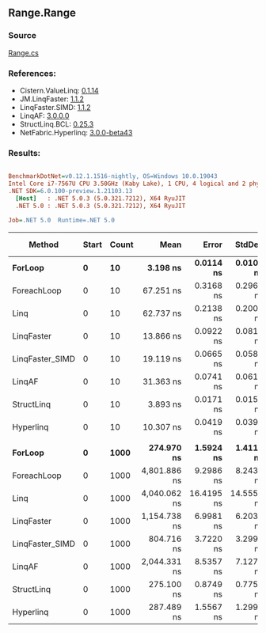 ﻿## Range.Range

### Source
[Range.cs](../LinqBenchmarks/Range/Range.cs)

### References:
- Cistern.ValueLinq: [0.1.14](https://www.nuget.org/packages/Cistern.ValueLinq/0.1.14)
- JM.LinqFaster: [1.1.2](https://www.nuget.org/packages/JM.LinqFaster/1.1.2)
- LinqFaster.SIMD: [1.1.2](https://www.nuget.org/packages/LinqFaster.SIMD/1.0.3)
- LinqAF: [3.0.0.0](https://www.nuget.org/packages/LinqAF/3.0.0.0)
- StructLinq.BCL: [0.25.3](https://www.nuget.org/packages/StructLinq.BCL/0.25.3)
- NetFabric.Hyperlinq: [3.0.0-beta43](https://www.nuget.org/packages/NetFabric.Hyperlinq/3.0.0-beta43)

### Results:
``` ini

BenchmarkDotNet=v0.12.1.1516-nightly, OS=Windows 10.0.19043
Intel Core i7-7567U CPU 3.50GHz (Kaby Lake), 1 CPU, 4 logical and 2 physical cores
.NET SDK=6.0.100-preview.1.21103.13
  [Host]   : .NET 5.0.3 (5.0.321.7212), X64 RyuJIT
  .NET 5.0 : .NET 5.0.3 (5.0.321.7212), X64 RyuJIT

Job=.NET 5.0  Runtime=.NET 5.0  

```
|          Method | Start | Count |         Mean |      Error |     StdDev | Ratio | RatioSD |  Gen 0 | Gen 1 | Gen 2 | Allocated |
|---------------- |------ |------ |-------------:|-----------:|-----------:|------:|--------:|-------:|------:|------:|----------:|
|         **ForLoop** |     **0** |    **10** |     **3.198 ns** |  **0.0114 ns** |  **0.0106 ns** |  **1.00** |    **0.00** |      **-** |     **-** |     **-** |         **-** |
|     ForeachLoop |     0 |    10 |    67.251 ns |  0.3168 ns |  0.2963 ns | 21.03 |    0.12 | 0.0267 |     - |     - |      56 B |
|            Linq |     0 |    10 |    62.737 ns |  0.2138 ns |  0.2000 ns | 19.62 |    0.10 | 0.0191 |     - |     - |      40 B |
|      LinqFaster |     0 |    10 |    13.866 ns |  0.0922 ns |  0.0817 ns |  4.34 |    0.02 | 0.0306 |     - |     - |      64 B |
| LinqFaster_SIMD |     0 |    10 |    19.119 ns |  0.0665 ns |  0.0589 ns |  5.98 |    0.03 | 0.0306 |     - |     - |      64 B |
|          LinqAF |     0 |    10 |    31.363 ns |  0.0741 ns |  0.0619 ns |  9.81 |    0.04 |      - |     - |     - |         - |
|      StructLinq |     0 |    10 |     3.893 ns |  0.0171 ns |  0.0151 ns |  1.22 |    0.01 |      - |     - |     - |         - |
|       Hyperlinq |     0 |    10 |    10.307 ns |  0.0419 ns |  0.0392 ns |  3.22 |    0.02 |      - |     - |     - |         - |
|                 |       |       |              |            |            |       |         |        |       |       |           |
|         **ForLoop** |     **0** |  **1000** |   **274.970 ns** |  **1.5924 ns** |  **1.4116 ns** |  **1.00** |    **0.00** |      **-** |     **-** |     **-** |         **-** |
|     ForeachLoop |     0 |  1000 | 4,801.886 ns |  9.2986 ns |  8.2430 ns | 17.46 |    0.09 | 0.0229 |     - |     - |      56 B |
|            Linq |     0 |  1000 | 4,040.062 ns | 16.4195 ns | 14.5554 ns | 14.69 |    0.09 | 0.0153 |     - |     - |      40 B |
|      LinqFaster |     0 |  1000 | 1,154.738 ns |  6.9981 ns |  6.2036 ns |  4.20 |    0.02 | 1.9226 |     - |     - |   4,024 B |
| LinqFaster_SIMD |     0 |  1000 |   804.716 ns |  3.7220 ns |  3.2995 ns |  2.93 |    0.02 | 1.9226 |     - |     - |   4,024 B |
|          LinqAF |     0 |  1000 | 2,044.331 ns |  8.5357 ns |  7.1277 ns |  7.43 |    0.04 |      - |     - |     - |         - |
|      StructLinq |     0 |  1000 |   275.100 ns |  0.8749 ns |  0.7755 ns |  1.00 |    0.00 |      - |     - |     - |         - |
|       Hyperlinq |     0 |  1000 |   287.489 ns |  1.5567 ns |  1.2999 ns |  1.05 |    0.01 |      - |     - |     - |         - |
